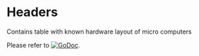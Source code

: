 # Headers

Contains table with known hardware layout of micro computers

Please refer to
[![GoDoc](https://godoc.org/github.com/maruel/dlibox/go/pio/host/hal/headers?status.svg)](https://godoc.org/github.com/maruel/dlibox/go/pio/host/hal/headers).
